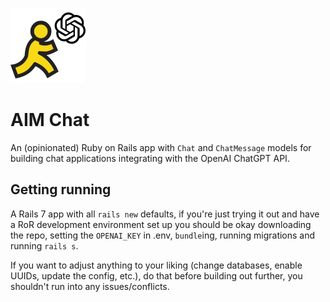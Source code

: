 ![AIM Chat](aim-chat.png "AIM Chat (AI Messenger) Logo")

# AIM Chat

An (opinionated) Ruby on Rails app with `Chat` and `ChatMessage` models for
building chat applications integrating with the OpenAI ChatGPT API.

## Getting running

A Rails 7 app with all `rails new` defaults, if you're just trying it out and
have a RoR development environment set up you should be okay downloading the
repo, setting the `OPENAI_KEY` in .env, `bundle`ing, running migrations and
running `rails s`.

If you want to adjust anything to your liking (change databases, enable UUIDs,
update the config, etc.), do that before building out further, you shouldn't
run into any issues/conflicts.